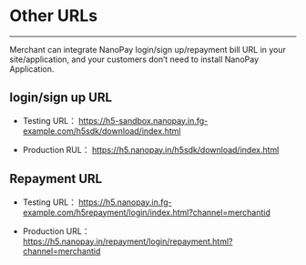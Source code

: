 # Other URLs

----

Merchant can integrate NanoPay login/sign up/repayment bill URL in your site/application, and your customers don’t need to install NanoPay Application.

## login/sign up URL

* Testing URL：
https://h5-sandbox.nanopay.in.fg-example.com/h5sdk/download/index.html

* Production RUL：
https://h5.nanopay.in/h5sdk/download/index.html

## Repayment URL

* Testing URL：
https://h5.nanopay.in.fg-example.com/h5repayment/login/index.html?channel=merchantid

* Production URL：
https://h5.nanopay.in/repayment/login/repayment.html?channel=merchantid

